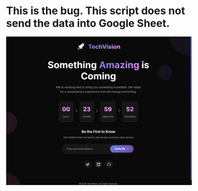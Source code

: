 # This is the bug. This script does not send the data into Google Sheet.

![Password Strength Checker Screenshot](images/comming-soon.png)

